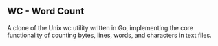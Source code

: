 ## WC - Word Count

A clone of the Unix wc utility written in Go, implementing the core functionality of counting bytes, lines, words, and characters in text files.
